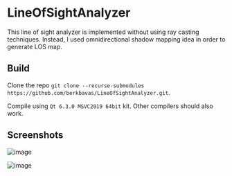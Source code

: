 # LineOfSightAnalyzer
This line of sight analyzer is implemented without using ray casting techniques. Instead, I used omnidirectional shadow mapping idea in order to generate LOS map.

## Build
Clone the repo `git clone --recurse-submodules https://github.com/berkbavas/LineOfSightAnalyzer.git`.

Compile using `Qt 6.3.0 MSVC2019 64bit` kit. Other compilers should also work.

## Screenshots

![image](https://user-images.githubusercontent.com/53399385/201484129-67f08fa8-5f10-4456-af9e-e9180bfe404d.png)

![image](https://user-images.githubusercontent.com/53399385/201484169-9099b497-c876-4145-8332-6c7a50e5621d.png)
